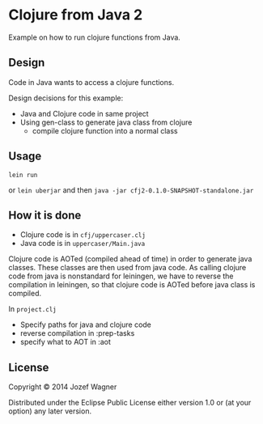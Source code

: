 # Clojure from Java 2

Example on how to run clojure functions from Java.

## Design

Code in Java wants to access a clojure functions.

Design decisions for this example:
* Java and Clojure code in same project
* Using gen-class to generate java class from clojure
    * compile clojure function into a normal class

## Usage

`lein run`

or `lein uberjar` and then `java -jar cfj2-0.1.0-SNAPSHOT-standalone.jar`

## How it is done

* Clojure code is in `cfj/uppercaser.clj`
* Java code is in `uppercaser/Main.java`

Clojure code is AOTed (compiled ahead of time) in order to generate java classes. These classes are then used from java code. As calling clojure code from java is nonstandard for leiningen, we have to reverse the compilation in leiningen, so that clojure code is AOTed before java class is compiled.

In `project.clj`
* Specify paths for java and clojure code
* reverse compilation in :prep-tasks
* specify what to AOT in :aot

## License

Copyright © 2014 Jozef Wagner

Distributed under the Eclipse Public License either version 1.0 or (at
your option) any later version.
